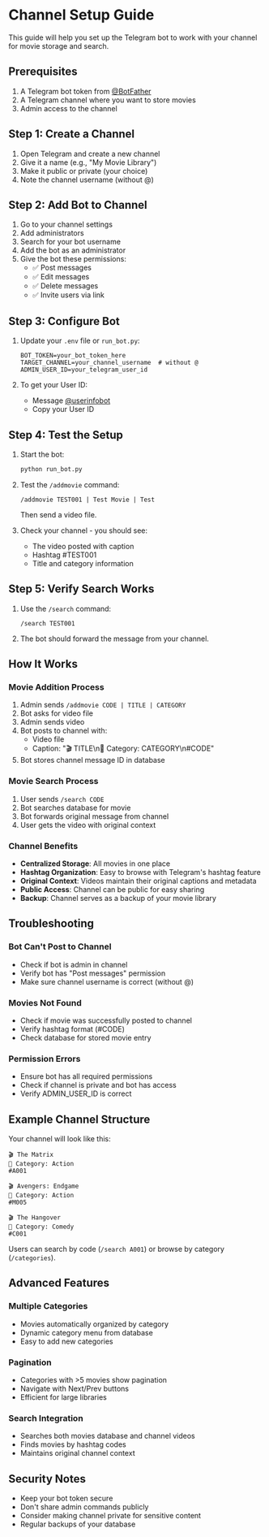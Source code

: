 # Channel Setup Guide

This guide will help you set up the Telegram bot to work with your channel for movie storage and search.

## Prerequisites

1. A Telegram bot token from [@BotFather](https://t.me/botfather)
2. A Telegram channel where you want to store movies
3. Admin access to the channel

## Step 1: Create a Channel

1. Open Telegram and create a new channel
2. Give it a name (e.g., "My Movie Library")
3. Make it public or private (your choice)
4. Note the channel username (without @)

## Step 2: Add Bot to Channel

1. Go to your channel settings
2. Add administrators
3. Search for your bot username
4. Add the bot as an administrator
5. Give the bot these permissions:
   - ✅ Post messages
   - ✅ Edit messages
   - ✅ Delete messages
   - ✅ Invite users via link

## Step 3: Configure Bot

1. Update your `.env` file or `run_bot.py`:
   ```env
   BOT_TOKEN=your_bot_token_here
   TARGET_CHANNEL=your_channel_username  # without @
   ADMIN_USER_ID=your_telegram_user_id
   ```

2. To get your User ID:
   - Message [@userinfobot](https://t.me/userinfobot)
   - Copy your User ID

## Step 4: Test the Setup

1. Start the bot:
   ```bash
   python run_bot.py
   ```

2. Test the `/addmovie` command:
   ```
   /addmovie TEST001 | Test Movie | Test
   ```
   Then send a video file.

3. Check your channel - you should see:
   - The video posted with caption
   - Hashtag #TEST001
   - Title and category information

## Step 5: Verify Search Works

1. Use the `/search` command:
   ```
   /search TEST001
   ```

2. The bot should forward the message from your channel.

## How It Works

### Movie Addition Process

1. Admin sends `/addmovie CODE | TITLE | CATEGORY`
2. Bot asks for video file
3. Admin sends video
4. Bot posts to channel with:
   - Video file
   - Caption: "🎬 TITLE\n📁 Category: CATEGORY\n#CODE"
5. Bot stores channel message ID in database

### Movie Search Process

1. User sends `/search CODE`
2. Bot searches database for movie
3. Bot forwards original message from channel
4. User gets the video with original context

### Channel Benefits

- **Centralized Storage**: All movies in one place
- **Hashtag Organization**: Easy to browse with Telegram's hashtag feature
- **Original Context**: Videos maintain their original captions and metadata
- **Public Access**: Channel can be public for easy sharing
- **Backup**: Channel serves as a backup of your movie library

## Troubleshooting

### Bot Can't Post to Channel

- Check if bot is admin in channel
- Verify bot has "Post messages" permission
- Make sure channel username is correct (without @)

### Movies Not Found

- Check if movie was successfully posted to channel
- Verify hashtag format (#CODE)
- Check database for stored movie entry

### Permission Errors

- Ensure bot has all required permissions
- Check if channel is private and bot has access
- Verify ADMIN_USER_ID is correct

## Example Channel Structure

Your channel will look like this:

```
🎬 The Matrix
📁 Category: Action
#A001

🎬 Avengers: Endgame  
📁 Category: Action
#M005

🎬 The Hangover
📁 Category: Comedy
#C001
```

Users can search by code (`/search A001`) or browse by category (`/categories`).

## Advanced Features

### Multiple Categories

- Movies automatically organized by category
- Dynamic category menu from database
- Easy to add new categories

### Pagination

- Categories with >5 movies show pagination
- Navigate with Next/Prev buttons
- Efficient for large libraries

### Search Integration

- Searches both movies database and channel videos
- Finds movies by hashtag codes
- Maintains original channel context

## Security Notes

- Keep your bot token secure
- Don't share admin commands publicly
- Consider making channel private for sensitive content
- Regular backups of your database





